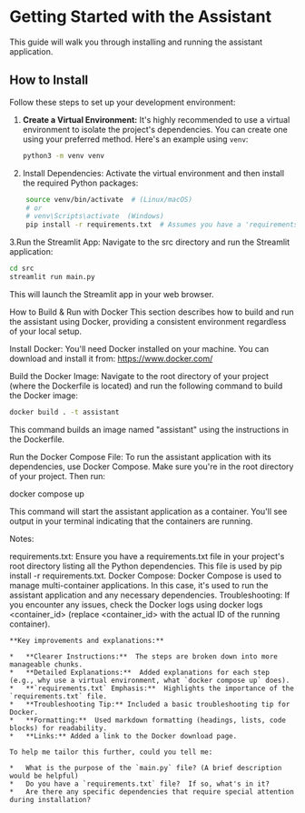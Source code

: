 # Getting Started with the Assistant

This guide will walk you through installing and running the assistant application.

## How to Install

Follow these steps to set up your development environment:

1. **Create a Virtual Environment:**
   It's highly recommended to use a virtual environment to isolate the project's dependencies.  You can create one using your preferred method.  Here's an example using `venv`:

   ```bash
   python3 -m venv venv
    ```
2. Install Dependencies: Activate the virtual environment and then install the required Python packages:

```bash
    source venv/bin/activate  # (Linux/macOS)
    # or
    # venv\Scripts\activate  (Windows)
    pip install -r requirements.txt  # Assumes you have a 'requirements.txt' file
```

3.Run the Streamlit App: Navigate to the src directory and run the Streamlit application:
```bash
cd src
streamlit run main.py
```
This will launch the Streamlit app in your web browser.

How to Build & Run with Docker
This section describes how to build and run the assistant using Docker, providing a consistent environment regardless of your local setup.

Install Docker: You'll need Docker installed on your machine. You can download and install it from: https://www.docker.com/

Build the Docker Image: Navigate to the root directory of your project (where the Dockerfile is located) and run the following command to build the Docker image:

```bash
docker build . -t assistant
```
This command builds an image named "assistant" using the instructions in the Dockerfile.

Run the Docker Compose File: To run the assistant application with its dependencies, use Docker Compose. Make sure you're in the root directory of your project. Then run:

docker compose up

This command will start the assistant application as a container. You'll see output in your terminal indicating that the containers are running.

Notes:

requirements.txt: Ensure you have a requirements.txt file in your project's root directory listing all the Python dependencies. This file is used by pip install -r requirements.txt.
Docker Compose: Docker Compose is used to manage multi-container applications. In this case, it's used to run the assistant application and any necessary dependencies.
Troubleshooting: If you encounter any issues, check the Docker logs using docker logs <container_id> (replace <container_id> with the actual ID of the running container).

```code
**Key improvements and explanations:**

*   **Clearer Instructions:**  The steps are broken down into more manageable chunks.
*   **Detailed Explanations:**  Added explanations for each step (e.g., why use a virtual environment, what `docker compose up` does).
*   **`requirements.txt` Emphasis:**  Highlights the importance of the `requirements.txt` file.
*   **Troubleshooting Tip:** Included a basic troubleshooting tip for Docker.
*   **Formatting:**  Used markdown formatting (headings, lists, code blocks) for readability.
*   **Links:** Added a link to the Docker download page.

To help me tailor this further, could you tell me:

*   What is the purpose of the `main.py` file? (A brief description would be helpful)
*   Do you have a `requirements.txt` file?  If so, what's in it?
*   Are there any specific dependencies that require special attention during installation?
```